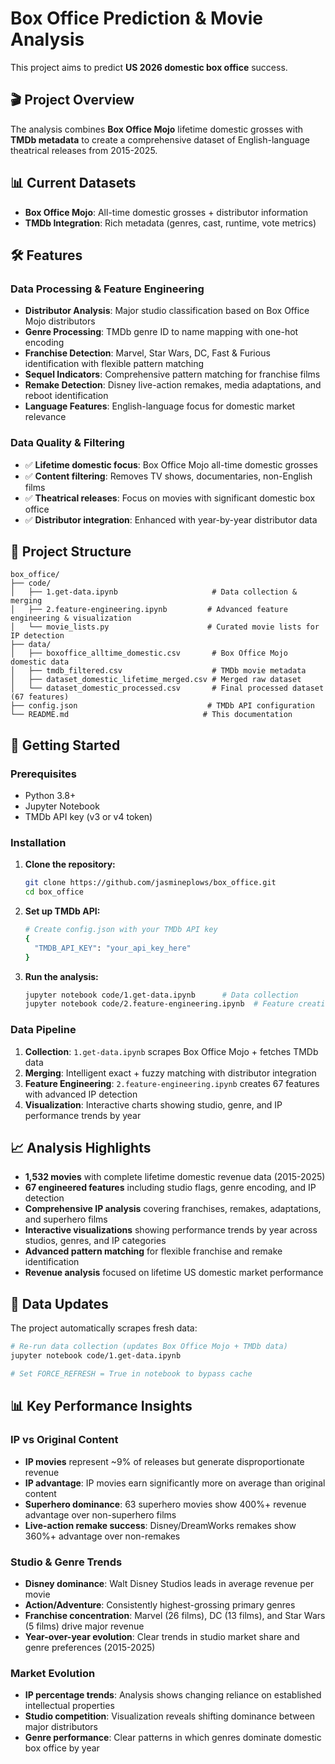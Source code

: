# Box Office Prediction & Movie Analysis

This project aims to predict **US 2026 domestic box office** success.

## 🎬 Project Overview

The analysis combines **Box Office Mojo** lifetime domestic grosses with **TMDb metadata** to create a comprehensive dataset of English-language theatrical releases from 2015-2025.

## 📊 Current Datasets
- **Box Office Mojo**: All-time domestic grosses + distributor information
- **TMDb Integration**: Rich metadata (genres, cast, runtime, vote metrics)

## 🛠 Features

### Data Processing & Feature Engineering
- **Distributor Analysis**: Major studio classification based on Box Office Mojo distributors
- **Genre Processing**: TMDb genre ID to name mapping with one-hot encoding
- **Franchise Detection**: Marvel, Star Wars, DC, Fast & Furious identification with flexible pattern matching
- **Sequel Indicators**: Comprehensive pattern matching for franchise films
- **Remake Detection**: Disney live-action remakes, media adaptations, and reboot identification
- **Language Features**: English-language focus for domestic market relevance

### Data Quality & Filtering
- ✅ **Lifetime domestic focus**: Box Office Mojo all-time domestic grosses
- ✅ **Content filtering**: Removes TV shows, documentaries, non-English films
- ✅ **Theatrical releases**: Focus on movies with significant domestic box office
- ✅ **Distributor integration**: Enhanced with year-by-year distributor data

## 📁 Project Structure

```
box_office/
├── code/
│   ├── 1.get-data.ipynb                     # Data collection & merging
│   ├── 2.feature-engineering.ipynb         # Advanced feature engineering & visualization
│   └── movie_lists.py                      # Curated movie lists for IP detection
├── data/
│   ├── boxoffice_alltime_domestic.csv       # Box Office Mojo domestic data
│   ├── tmdb_filtered.csv                    # TMDb movie metadata
│   ├── dataset_domestic_lifetime_merged.csv # Merged raw dataset
│   └── dataset_domestic_processed.csv       # Final processed dataset (67 features)
├── config.json                             # TMDb API configuration
└── README.md                              # This documentation
```

## 🚀 Getting Started

### Prerequisites
- Python 3.8+
- Jupyter Notebook
- TMDb API key (v3 or v4 token)

### Installation

1. **Clone the repository:**
   ```bash
   git clone https://github.com/jasmineplows/box_office.git
   cd box_office
   ```

2. **Set up TMDb API:**
   ```bash
   # Create config.json with your TMDb API key
   {
     "TMDB_API_KEY": "your_api_key_here"
   }
   ```

3. **Run the analysis:**
   ```bash
   jupyter notebook code/1.get-data.ipynb      # Data collection
   jupyter notebook code/2.feature-engineering.ipynb  # Feature creation
   ```

### Data Pipeline

1. **Collection**: `1.get-data.ipynb` scrapes Box Office Mojo + fetches TMDb data
2. **Merging**: Intelligent exact + fuzzy matching with distributor integration
3. **Feature Engineering**: `2.feature-engineering.ipynb` creates 67 features with advanced IP detection
4. **Visualization**: Interactive charts showing studio, genre, and IP performance trends by year

## 📈 Analysis Highlights

- **1,532 movies** with complete lifetime domestic revenue data (2015-2025)
- **67 engineered features** including studio flags, genre encoding, and IP detection
- **Comprehensive IP analysis** covering franchises, remakes, adaptations, and superhero films
- **Interactive visualizations** showing performance trends by year across studios, genres, and IP categories
- **Advanced pattern matching** for flexible franchise and remake identification
- **Revenue analysis** focused on lifetime US domestic market performance


## 🔄 Data Updates

The project automatically scrapes fresh data:

```bash
# Re-run data collection (updates Box Office Mojo + TMDb data)
jupyter notebook code/1.get-data.ipynb

# Set FORCE_REFRESH = True in notebook to bypass cache
```

## 📊 Key Performance Insights

### IP vs Original Content
- **IP movies** represent ~9% of releases but generate disproportionate revenue
- **IP advantage**: IP movies earn significantly more on average than original content
- **Superhero dominance**: 63 superhero movies show 400%+ revenue advantage over non-superhero films
- **Live-action remake success**: Disney/DreamWorks remakes show 360%+ advantage over non-remakes

### Studio & Genre Trends
- **Disney dominance**: Walt Disney Studios leads in average revenue per movie
- **Action/Adventure**: Consistently highest-grossing primary genres
- **Franchise concentration**: Marvel (26 films), DC (13 films), and Star Wars (5 films) drive major revenue
- **Year-over-year evolution**: Clear trends in studio market share and genre preferences (2015-2025)

### Market Evolution
- **IP percentage trends**: Analysis shows changing reliance on established intellectual properties
- **Studio competition**: Visualization reveals shifting dominance between major distributors
- **Genre performance**: Clear patterns in which genres dominate domestic box office by year
